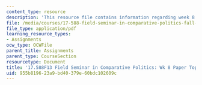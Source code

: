 ```yaml
---
content_type: resource
description: 'This resource file contains information regarding week 8 paper topics. '
file: /media/courses/17-588-field-seminar-in-comparative-politics-fall-2013/955b819623a9bd40379e60bdc102609c_MIT17_588F13_Week8Paper.pdf
file_type: application/pdf
learning_resource_types:
- Assignments
ocw_type: OCWFile
parent_title: Assignments
parent_type: CourseSection
resourcetype: Document
title: '17.588F13 Field Seminar in Comparative Politics: Wk 8 Paper Topics'
uid: 955b8196-23a9-bd40-379e-60bdc102609c
---
```

